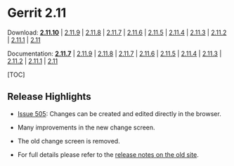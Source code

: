 # Gerrit 2.11

Download: **[2.11.10](https://gerrit-releases.storage.googleapis.com/gerrit-2.11.10.war)**
| [2.11.9](https://gerrit-releases.storage.googleapis.com/gerrit-2.11.9.war)
| [2.11.8](https://gerrit-releases.storage.googleapis.com/gerrit-2.11.8.war)
| [2.11.7](https://gerrit-releases.storage.googleapis.com/gerrit-2.11.7.war)
| [2.11.6](https://gerrit-releases.storage.googleapis.com/gerrit-2.11.6.war)
| [2.11.5](https://gerrit-releases.storage.googleapis.com/gerrit-2.11.5.war)
| [2.11.4](https://gerrit-releases.storage.googleapis.com/gerrit-2.11.4.war)
| [2.11.3](https://gerrit-releases.storage.googleapis.com/gerrit-2.11.3.war)
| [2.11.2](https://gerrit-releases.storage.googleapis.com/gerrit-2.11.2.war)
| [2.11.1](https://gerrit-releases.storage.googleapis.com/gerrit-2.11.1.war)
| [2.11](https://gerrit-releases.storage.googleapis.com/gerrit-2.11.war)

Documentation: **[2.11.7](https://gerrit-documentation.storage.googleapis.com/Documentation/2.11.10/index.html)**
| [2.11.9](https://gerrit-documentation.storage.googleapis.com/Documentation/2.11.9/index.html)
| [2.11.8](https://gerrit-documentation.storage.googleapis.com/Documentation/2.11.8/index.html)
| [2.11.7](https://gerrit-documentation.storage.googleapis.com/Documentation/2.11.7/index.html)
| [2.11.6](https://gerrit-documentation.storage.googleapis.com/Documentation/2.11.6/index.html)
| [2.11.5](https://gerrit-documentation.storage.googleapis.com/Documentation/2.11.5/index.html)
| [2.11.4](https://gerrit-documentation.storage.googleapis.com/Documentation/2.11.4/index.html)
| [2.11.3](https://gerrit-documentation.storage.googleapis.com/Documentation/2.11.3/index.html)
| [2.11.2](https://gerrit-documentation.storage.googleapis.com/Documentation/2.11.2/index.html)
| [2.11.1](https://gerrit-documentation.storage.googleapis.com/Documentation/2.11.1/index.html)
| [2.11](https://gerrit-documentation.storage.googleapis.com/Documentation/2.11/index.html)

[TOC]

## Release Highlights

* [Issue 505](https://bugs.chromium.org/p/gerrit/issues/detail?id=505):
Changes can be created and edited directly in the browser.

* Many improvements in the new change screen.

* The old change screen is removed.

* For full details please refer to the [release notes on the old site](http://gerrit-documentation.storage.googleapis.com/ReleaseNotes/ReleaseNotes-2.11.html).

